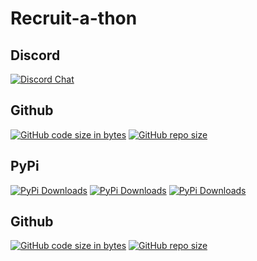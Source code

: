 # Recruit-a-thon

## Discord
[![Discord Chat](https://img.shields.io/discord/767286138007584780?label=Discord&logo=discord&logoColor=ffffff&labelColor=7289DA&color=2c2f33)](https://discord.gg/e47wmTW)


## Github
[![GitHub code size in bytes](https://img.shields.io/github/languages/code-size/a-maliarov/pyaction?branch=master&label=Code%20Size&logo=GitHub&logoColor=ffffff&labelColor=282828&style=flat)]()
[![GitHub repo size](https://img.shields.io/github/repo-size/a-maliarov/pyaction?branch=master&label=Repo%20Size&logo=GitHub&logoColor=ffffff&labelColor=282828&style=flat)]()


## PyPi
[![PyPi Downloads](https://img.shields.io/pypi/dm/amazoncaptcha?branch=master&label=PyPi%20Downloads&logo=PyPi&logoColor=ffffff&labelColor=306998&color=FFD43B&style=flat)](https://pypi.org/project/amazoncaptcha/)
[![PyPi Downloads](https://img.shields.io/pypi/dm/amazoncaptcha?branch=master&label=Downloads&logo=PyPi&logoColor=ffffff&labelColor=306998&color=FFD43B&style=flat)](https://pypi.org/project/amazoncaptcha/)
[![PyPi Downloads](https://img.shields.io/pypi/dm/amazoncaptcha?branch=master&label=Downloads&logo=PyPi&logoColor=FFD43B&labelColor=306998&color=FFD43B&style=flat)](https://pypi.org/project/amazoncaptcha/)


## Github
[![GitHub code size in bytes](https://img.shields.io/github/languages/code-size/a-maliarov/pyaction?branch=master&label=Code%20Size&logo=GitHub&logoColor=ffffff&labelColor=282828&style=flat)](https://github.com/rexdivakar/Recruit-a-thon)
[![GitHub repo size](https://img.shields.io/github/repo-size/a-maliarov/pyaction?branch=master&label=Repo%20Size&logo=GitHub&logoColor=ffffff&labelColor=282828&style=flat)](https://github.com/rexdivakar/Recruit-a-thon)
